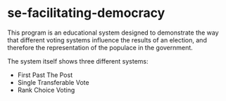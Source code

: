 # se-facilitating-democracy
This program is an educational system designed to demonstrate the way that different voting systems influence the results of an election, and therefore the representation of the populace in the government.

The system itself shows three different systems: 
- First Past The Post
- Single Transferable Vote
- Rank Choice Voting

